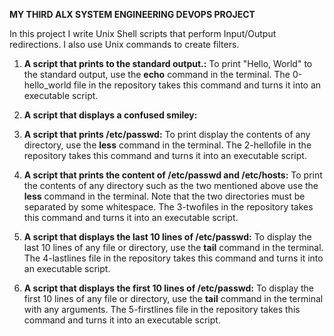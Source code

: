 **MY THIRD ALX SYSTEM ENGINEERING DEVOPS PROJECT**

In this project I write Unix Shell scripts that perform
Input/Output redirections. I also use Unix commands to
create filters.

1. **A script that prints to the standard output.:**
   To print "Hello, World" to the standard output, use the **echo**
   command in the terminal.
   The 0-hello_world file in the repository takes this command and
   turns it into an executable script.

2. **A script that displays a confused smiley:**

3. **A script that prints /etc/passwd:**
   To print display the contents of any directory, use the **less**
   command in the terminal.
   The 2-hellofile in the repository takes this command and turns it
   into an executable script.

4. **A script that prints the content of /etc/passwd and /etc/hosts:**
   To print the contents of any directory such as the two mentioned above
   use the **less** command in the terminal. Note that the two directories
   must be separated by some whitespace.
   The 3-twofiles in the repository takes this command and turns it into an
   executable script.

5. **A script that displays the last 10 lines of /etc/passwd:**
   To display the last 10 lines of any file or directory, use the
   **tail** command in the terminal.
   The 4-lastlines file in the repository takes this command and turns it into
   an executable script.

6. **A script that displays the first 10 lines of /etc/passwd:**
   To display the first 10 lines of any file or directory, use the **tail**
   command in the terminal with any arguments.
   The 5-firstlines file in the repository takes this command and turns it into
   an executable script.